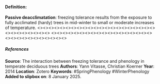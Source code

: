 #### Definition:
**Passive deacclimatation**: freezing tolerance results from the exposure to fully acclimated (hardy) trees in mid-winter to small or moderate increases of temperature.
<><><><><><><><><><><><><><><><><><><><><><><><><><><><><>
<><><><><><><><><><><><><><><><><><><><><><><><><><><><><>
##### References
**Source**: The interaction between freezing tolerance and phenology in temperate deciduous trees
**Authors**: Yann Vitasse, Christian Koerner
**Year**: 2014
**Location**: Zotero
**Keywords**: #SpringPhenology #WinterPhenology 
**Added to slipbox on**: 8 January 2025. 
